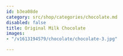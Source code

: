 ```yaml
---
id: b3ea08de
category: src/shop/categories/chocolate.md
disabled: false
title: Original Milk Chocolate
images:
- "/v1613194579/chocolate/chocolate-3.jpg"

---
```

